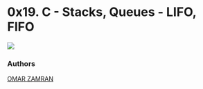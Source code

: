 # 0x19. C - Stacks, Queues - LIFO, FIFO
![](https://pbs.twimg.com/media/CFYYWy6UEAE9Ow-.png)

### Authors
[OMAR ZAMRAN](https://www.github.com/davidson961) 
